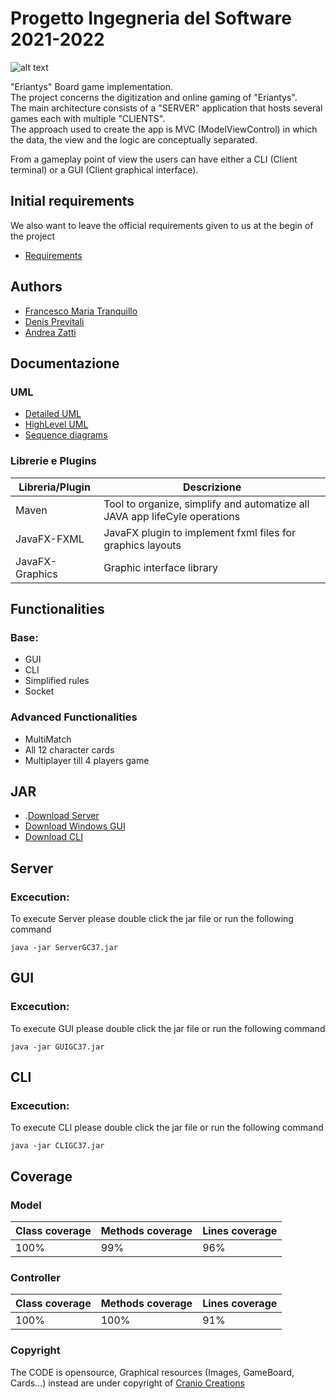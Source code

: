 # Progetto Ingegneria del Software 2021-2022

![alt text](https://github.com/ZattiAndrea/ing-sw-2022-tranquillo-previtali-zatti/blob/master/src/resources/SfondoMenuIniziale.jpg)

"Eriantys" Board game implementation.\
The project concerns the digitization and online gaming of "Eriantys".\
The main architecture consists of a "SERVER" application that hosts several games each with multiple "CLIENTS".\
The approach used to create the app is MVC (ModelViewControl) in which the data, the view and the logic are conceptually separated. 

From a gameplay point of view the users can have either a CLI (Client terminal) or a GUI (Client graphical interface).

## Initial requirements

We also want to leave the official requirements given to us at the begin of the project

* [Requirements](https://github.com/ZattiAndrea/ing-sw-2022-tranquillo-previtali-zatti/blob/master/deliverables/Requirements/requirements.pdf)

## Authors

* [Francesco Maria Tranquillo](https://github.com/FrancioT)
* [Denis Previtali](https://github.com/Denis-Previtali)
* [Andrea Zatti](https://github.com/ZattiAndrea)

## Documentazione

### UML

* [Detailed UML](https://github.com/ZattiAndrea/ing-sw-2022-tranquillo-previtali-zatti/tree/master/deliverables/UML/DetailedUML)
* [HighLevel UML](https://github.com/ZattiAndrea/ing-sw-2022-tranquillo-previtali-zatti/tree/master/deliverables/UML/HighLevelUML)
* [Sequence diagrams](https://github.com/ZattiAndrea/ing-sw-2022-tranquillo-previtali-zatti/tree/master/deliverables/Sequence%20Diagrams)

### Librerie e Plugins

| Libreria/Plugin  | Descrizione |
| -------------    | ------------- |
| Maven   | Tool to organize, simplify and automatize all JAVA app lifeCyle operations   |
| JavaFX-FXML    | JavaFX plugin to implement fxml files for graphics layouts                         |
| JavaFX-Graphics  | Graphic interface library                                                                    | 

## Functionalities

### Base:
* GUI
* CLI
* Simplified rules 
* Socket
### Advanced Functionalities
* MultiMatch
* All 12 character cards 
* Multiplayer till 4 players game 

## JAR 
* .[Download Server]()
* [Download Windows GUI](https://github.com/ZattiAndrea/ing-sw-2022-tranquillo-previtali-zatti/blob/master/deliverables/Jars/GUI_Windows.jar)
* [Download CLI]()

## Server
### Excecution:
To execute Server please double click the jar file or run the following command
```
java -jar ServerGC37.jar 
```

## GUI
### Excecution:
To execute GUI please double click the jar file or run the following command
```
java -jar GUIGC37.jar 
```

## CLI
### Excecution:
To execute CLI please double click the jar file or run the following command
```
java -jar CLIGC37.jar 
```

## Coverage
### Model
| Class coverage  | Methods coverage | Lines coverage |
| -------------    | ------------- | ------------- | 
| 100% | 99% | 96% |

### Controller
| Class coverage  | Methods coverage | Lines coverage |
| -------------    | ------------- | ------------- | 
| 100% | 100% | 91% |

### Copyright
The CODE is opensource, Graphical resources (Images, GameBoard, Cards...) instead are under copyright of  [Cranio Creations](http://www.craniocreations.it)
